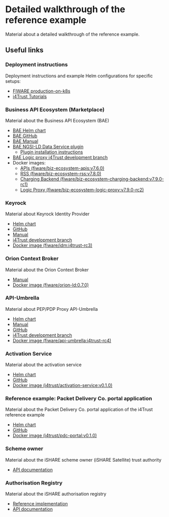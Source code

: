 # Detailed walkthrough of the reference example

Material about a detailed walkthrough of the reference example.


## Useful links

### Deployment instructions

Deployment instructions and example Helm configurations for specific setups:

* [FIWARE production-on-k8s](https://github.com/FIWARE/production-on-k8s)
* [i4Trust Tutorials](https://github.com/i4Trust/tutorials)


### Business API Ecosystem (Marketplace)

Material about the Business API Ecosystem (BAE)

* [BAE Helm chart](https://github.com/FIWARE/helm-charts/tree/i4trust/charts/business-api-ecosystem)
* [BAE GitHub](https://github.com/FIWARE-TMForum/Business-API-Ecosystem)
* [BAE Manual](https://business-api-ecosystem.readthedocs.io/en/latest/)
* [BAE NGSI-LD Data Service plugin](https://github.com/i4Trust/bae-i4trust-service)
  - [Plugin installation instructions](https://business-api-ecosystem.readthedocs.io/en/latest/plugins-guide.html#installing-asset-plugins)
* [BAE Logic proxy i4Trust development branch](https://github.com/fdelavega/business-ecosystem-logic-proxy/tree/feature/oidc)
* Docker images:
  - [APIs (fiware/biz-ecosystem-apis:v7.6.0)](https://hub.docker.com/repository/docker/fiware/biz-ecosystem-apis)
  - [RSS (fiware/biz-ecosystem-rss:v7.8.0)](https://hub.docker.com/repository/docker/fiware/biz-ecosystem-rss)
  - [Charging Backend (fiware/biz-ecosystem-charging-backend:v7.9.0-rc1)](https://hub.docker.com/repository/docker/fiware/biz-ecosystem-charging-backend)
  - [Logic Proxy (fiware/biz-ecosystem-logic-proxy:v7.9.0-rc2)](https://hub.docker.com/repository/docker/fiware/biz-ecosystem-logic-proxy)
  

### Keyrock

Material about Keyrock Identity Provider

* [Helm chart](https://github.com/FIWARE/helm-charts/tree/i4trust/charts/keyrock)
* [GitHub](https://github.com/ging/fiware-idm)
* [Manual](https://fiware-idm.readthedocs.io/en/latest/)
* [i4Trust development branch](https://github.com/i4Trust/fiware-idm/tree/i4trust)
* [Docker image (fiware/idm:i4trust-rc3)](https://hub.docker.com/repository/docker/fiware/idm)



### Orion Context Broker

Material about the Orion Context Broker

* [Manual](https://fiware-orion.readthedocs.io/en/master/)
* [Docker image (fiware/orion-ld:0.7.0)](https://hub.docker.com/repository/docker/fiware/orion-ld)



### API-Umbrella

Material about PEP/PDP Proxy API-Umbrella

* [Helm chart](https://github.com/FIWARE/helm-charts/tree/i4trust/charts/api-umbrella)
* [Manual](https://api-umbrella.readthedocs.io/en/latest/)
* [GitHub](https://github.com/FIWARE/api-umbrella)
* [i4Trust development branch](https://github.com/FIWARE/api-umbrella/tree/i4trust-attr-policies)
* [Docker image (fiware/api-umbrella:i4trust-rc4)](https://hub.docker.com/repository/docker/fiware/api-umbrella)



### Activation Service

Material about the activation service

* [Helm chart](https://artifacthub.io/packages/helm/i4trust/activation-service)
* [GitHub](https://github.com/i4Trust/activation-service)
* [Docker image (i4trust/activation-service:v0.1.0)](https://hub.docker.com/repository/docker/i4trust/activation-service)


### Reference example: Packet Delivery Co. portal application

Material about the Packet Delivery Co. portal application of the i4Trust reference example

* [Helm chart](https://artifacthub.io/packages/helm/i4trust/pdc-portal)
* [GitHub](https://github.com/i4Trust/pdc-portal)
* [Docker image (i4trust/pdc-portal:v0.1.0)](https://hub.docker.com/repository/docker/i4trust/pdc-portal)


### Scheme owner

Material about the iSHARE scheme owner (iSHARE Satellite) trust authority

* [API documentation](https://dev.ishareworks.org/scheme-owner/parties.html)


### Authorisation Registry

Material about the iSHARE authorisation registry

* [Reference implementation](https://github.com/iSHAREScheme/AuthorizationRegistry)
* [API documentation](https://dev.ishareworks.org/delegation/endpoint.html)


